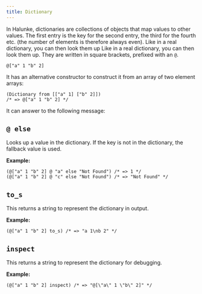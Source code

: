 ```yaml
---
title: Dictionary
---
```


In Halunke, dictionaries are collections of objects that map values
to other values. The first entry is the key for the second entry,
the third for the fourth etc. (the number of elements is therefore
always even). Like in a real dictionary, you can then look them up
Like in a real dictionary, you can then look them up. They are
written in square brackets, prefixed with an `@`.

```
@["a" 1 "b" 2]
```

It has an alternative constructor to construct it from an array of
two element arrays:

```
(Dictionary from [["a" 1] ["b" 2]])
/* => @["a" 1 "b" 2] */
```

It can answer to the following message:

## `@ else`

Looks up a value in the dictionary. If the key is not in the
dictionary, the fallback value is used.

**Example:**

```
(@["a" 1 "b" 2] @ "a" else "Not Found") /* => 1 */
(@["a" 1 "b" 2] @ "c" else "Not Found") /* => "Not Found" */
```

## `to_s`

This returns a string to represent the dictionary in output.

**Example:**

```
(@["a" 1 "b" 2] to_s) /* => "a 1\nb 2" */
```

## `inspect`

This returns a string to represent the dictionary for debugging.

**Example:**

```
(@["a" 1 "b" 2] inspect) /* => "@[\"a\" 1 \"b\" 2]" */
```
